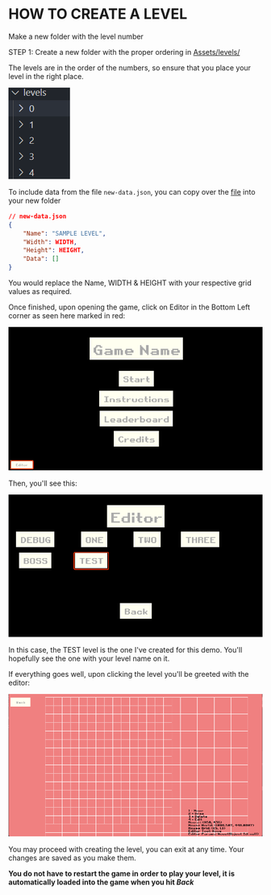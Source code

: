 # HOW TO CREATE A LEVEL

Make a new folder with the level number

STEP 1: Create a new folder with the proper ordering in [Assets/levels/](../../Assets/levels/)

The levels are in the order of the numbers, so ensure that you place your level in the right place.

![Image of levels](levels.png)

To include data from the file `new-data.json`, you can copy over the [file](new-data.json) into your new folder

```json
// new-data.json
{
    "Name": "SAMPLE LEVEL",
    "Width": WIDTH,
    "Height": HEIGHT,
    "Data": []
}
```

You would replace the Name, WIDTH & HEIGHT with your respective grid values as required.

Once finished, upon opening the game, click on Editor in the Bottom Left corner as seen here marked in red:

![Image of game main menu](game.png)

Then, you'll see this:

![Image of editor menu](editor.png)

In this case, the TEST level is the one I've created for this demo. You'll hopefully see the one with your level name on it.

If everything goes well, upon clicking the level you'll be greeted with the editor:

![Image of level editor](editor-game.png)

You may proceed with creating the level, you can exit at any time. Your changes are saved as you make them.

**You do not have to restart the game in order to play your level, it is automatically loaded into the game when you hit *Back***